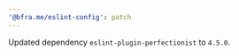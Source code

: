 ```yaml
---
'@bfra.me/eslint-config': patch
---
```


Updated dependency `eslint-plugin-perfectionist` to `4.5.0`.
